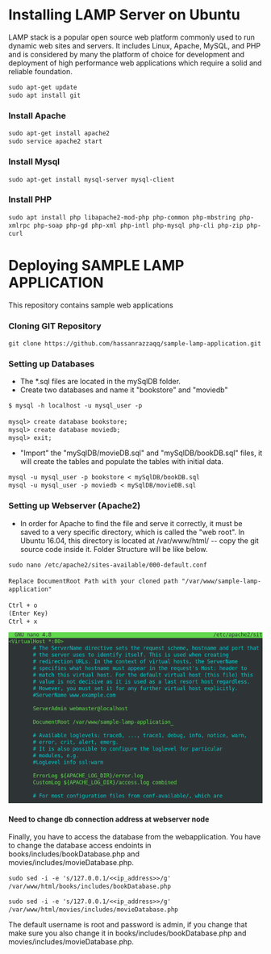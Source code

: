 # Installing LAMP Server on Ubuntu

LAMP stack is a popular open source web platform commonly used to run dynamic web sites and servers. 
It includes Linux, Apache, MySQL, and PHP and is considered by many the platform of choice for development 
and deployment of high performance web applications which require a solid and reliable foundation.

```
sudo apt-get update
sudo apt install git

```
### Install Apache
```
sudo apt-get install apache2
sudo service apache2 start

```
### Install Mysql
```
sudo apt-get install mysql-server mysql-client

```
### Install PHP
```
sudo apt install php libapache2-mod-php php-common php-mbstring php-xmlrpc php-soap php-gd php-xml php-intl php-mysql php-cli php-zip php-curl
```

# Deploying SAMPLE LAMP APPLICATION

This repository contains sample web applications

### Cloning GIT Repository
```
git clone https://github.com/hassanrazzaqq/sample-lamp-application.git
```
### Setting up Databases
* The *.sql files are located in the mySqlDB folder.
* Create two databases and name it "bookstore" and "moviedb"

```
$ mysql -h localhost -u mysql_user -p

mysql> create database bookstore;
mysql> create database moviedb;
mysql> exit;
```
* "Import" the "mySqlDB/movieDB.sql" and "mySqlDB/bookDB.sql" files, it will create the tables and populate the tables with initial data.

```
mysql -u mysql_user -p bookstore < mySqlDB/bookDB.sql
mysql -u mysql_user -p moviedb < mySqlDB/movieDB.sql

```

### Setting up Webserver (Apache2)
* In order for Apache to find the file and serve it correctly, it must be saved to a very specific directory, which is called the "web root". In Ubuntu 16.04, this directory is located at /var/www/html/ -- copy the git source code inside it. Folder Structure will be like below.

```
sudo nano /etc/apache2/sites-available/000-default.conf

Replace DocumentRoot Path with your cloned path "/var/www/sample-lamp-application"

Ctrl + o 
(Enter Key)
Ctrl + x 
```
![Alt text](apache-conf.png?raw=true "Apache conf")


#### Need to change db connection address at webserver node
Finally, you have to access the database from the webapplication.
You have to change the database access endoints in books/includes/bookDatabase.php and movies/includes/movieDatabase.php.
```
sudo sed -i -e 's/127.0.0.1/<<ip_address>>/g' /var/www/html/books/includes/bookDatabase.php 
```
```
sudo sed -i -e 's/127.0.0.1/<<ip_address>>/g' /var/www/html/movies/includes/movieDatabase.php
```
The default username is root and password is admin, if you change that make sure you also change it in books/includes/bookDatabase.php and movies/includes/movieDatabase.php.
